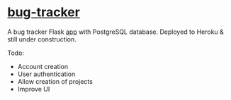 # [bug-tracker](https://bug-tracker-41481.herokuapp.com/)

A bug tracker Flask [app](https://bug-tracker-41481.herokuapp.com/) with PostgreSQL database. Deployed to Heroku & still under construction.

Todo:
- Account creation  
- User authentication  
- Allow creation of projects  
- Improve UI  
